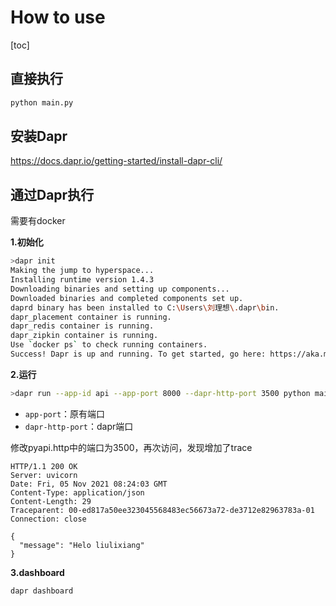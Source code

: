 # How to use

[toc]

## 直接执行

```bash
python main.py
```

## 安装Dapr

https://docs.dapr.io/getting-started/install-dapr-cli/

## 通过Dapr执行

需要有docker

**1.初始化**

```bash
>dapr init 
Making the jump to hyperspace...
Installing runtime version 1.4.3
Downloading binaries and setting up components...
Downloaded binaries and completed components set up.
daprd binary has been installed to C:\Users\刘理想\.dapr\bin.
dapr_placement container is running.
dapr_redis container is running.
dapr_zipkin container is running.
Use `docker ps` to check running containers.
Success! Dapr is up and running. To get started, go here: https://aka.ms/dapr-getting-started
```

**2.运行**

```bash
>dapr run --app-id api --app-port 8000 --dapr-http-port 3500 python main.py
```

- `app-port`：原有端口
- `dapr-http-port`：dapr端口

修改pyapi.http中的端口为3500，再次访问，发现增加了trace

```http
HTTP/1.1 200 OK
Server: uvicorn
Date: Fri, 05 Nov 2021 08:24:03 GMT
Content-Type: application/json
Content-Length: 29
Traceparent: 00-ed817a50ee323045568483ec56673a72-de3712e82963783a-01
Connection: close

{
  "message": "Helo liulixiang"
}
```

**3.dashboard**

```bash
dapr dashboard
```
